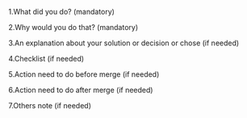 1.What did you do? (mandatory)

2.Why would you do that? (mandatory)

3.An explanation about your solution or decision or chose (if needed)

4.Checklist (if needed)

5.Action need to do before merge (if needed)

6.Action need to do after merge (if needed)

7.Others note (if needed)
